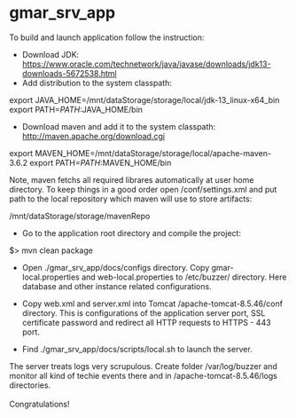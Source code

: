 # gmar_srv_app

To build and launch application follow the instruction:

- Download JDK: https://www.oracle.com/technetwork/java/javase/downloads/jdk13-downloads-5672538.html
- Add distribution to the system classpath:

export JAVA_HOME=/mnt/dataStorage/storage/local/jdk-13_linux-x64_bin<br/>
export PATH=$PATH:$JAVA_HOME/bin

- Download maven and add it to the system classpath: http://maven.apache.org/download.cgi

export MAVEN_HOME=/mnt/dataStorage/storage/local/apache-maven-3.6.2
export PATH=$PATH:$MAVEN_HOME/bin

Note, maven fetchs all required librares automatically at user home directory. 
To keep things in a good order open /conf/settings.xml and put path to the local
repository which maven will use to store artifacts:

  <localRepository>/mnt/dataStorage/storage/mavenRepo</localRepository>
  
  - Go to the application root directory and compile the project:

$> mvn clean package

- Open ./gmar_srv_app/docs/configs directory. Copy gmar-local.properties 
and web-local.properties to /etc/buzzer/ directory. Here database and other instance
related configurations.

- Copy web.xml and server.xml into Tomcat /apache-tomcat-8.5.46/conf directory.
This is configurations of the application server port, SSL certificate password 
and redirect all HTTP requests to HTTPS - 443 port.

- Find ./gmar_srv_app/docs/scripts/local.sh to launch the server.

The server treats logs very scrupulous. 
Create folder /var/log/buzzer and monitor all kind of techie events there and
in /apache-tomcat-8.5.46/logs directories.
<br/>
<br/>
Congratulations!